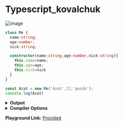 # Typescript_kovalchuk
![image](https://user-images.githubusercontent.com/122405130/217327507-97b654a1-9eff-48e7-a7b1-24e99c8373f9.png)


```ts
class Me {
  name:string;
  age:number;
  nick:string;

  constructor(name:string,age:number,nick:string){
    this.name=name;
    this.age=age;
    this.nick=nick
  }
}

const Azat = new Me('Azat',22,'pezda');
console.log(Azat)
```



<details><summary><b>Output</b></summary>

```ts
"use strict";
class Me {
    constructor(name, age, nick) {
        this.name = name;
        this.age = age;
        this.nick = nick;
    }
}
const Azat = new Me('Azat', 22, 'pezda');
console.log(Azat);

```


</details>


<details><summary><b>Compiler Options</b></summary>

```json
{
  "compilerOptions": {
    "strict": true,
    "noImplicitAny": true,
    "strictNullChecks": true,
    "strictFunctionTypes": true,
    "strictPropertyInitialization": true,
    "strictBindCallApply": true,
    "noImplicitThis": true,
    "noImplicitReturns": true,
    "alwaysStrict": true,
    "esModuleInterop": true,
    "declaration": true,
    "experimentalDecorators": true,
    "emitDecoratorMetadata": true,
    "target": "ES2017",
    "jsx": "react",
    "module": "ESNext",
    "moduleResolution": "node"
  }
}
```


</details>

**Playground Link:** [Provided](https://www.typescriptlang.org/play?#code/MYGwhgzhAECyCm0DeAoa0B2YC28BcEALgE4CWGA5gNxrRgX4YCu2ARvMTehqcANYES5ailrAA9hiLEmwQuOIAKLLkFlKAGnqMW7Yhp781wgJSp06QgAtSEAHQr4AXkdcL123e1PtbyzftDPhdePloAXxRIlAkpQmgAQQAvMHinTHgAdzh4RQByZNS8jQAmEo08gAd4JIATMDyTGliIcRB4OxBxCkVCwhMgA)
      
